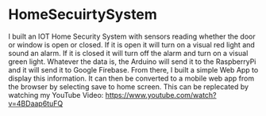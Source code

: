 # HomeSecuirtySystem
I built an IOT Home Security System with sensors reading whether the door or window is open or closed. If it is open it will turn on a visual red light and sound an alarm. If it is closed it will turn off the alarm and turn on a visual green light. Whatever the data is, the Arduino will send it to the RaspberryPi and it will send it to Google Firebase. From there, I built a simple Web App to display this information. It can then be converted to a mobile web app from the browser by selecting save to home screen. 
This can be replecated by watching my YouTube Video: https://www.youtube.com/watch?v=4BDaap6tuFQ
